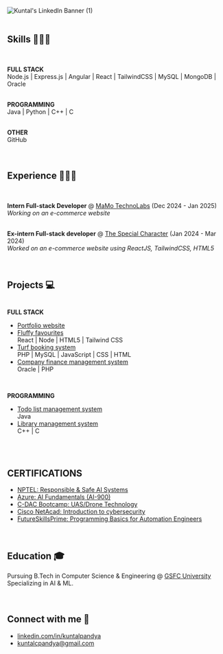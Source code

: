 ![Kuntal's LinkedIn Banner (1)](https://github.com/Kuntal-Pandya/Kuntal-Pandya/assets/155050499/cb78e6e1-d495-479a-ad29-06ff6d6ac6a8)
<br><br>

## Skills 👩🏻‍💻
<br>

**FULL STACK** <br>
Node.js | Express.js | Angular | React | TailwindCSS | MySQL | MongoDB | Oracle
<br><br>

**PROGRAMMING** <br>
Java | Python | C++ | C
<br><br>

**OTHER** <br>
GitHub
<br><br><br>

## Experience 👩🏻‍💼
<br>

**Intern Full-stack Developer** @ [MaMo TechnoLabs](https://mamotechnolabs.com/) (Dec 2024 - Jan 2025) <br>
_Working on an e-commerce website_
<br><br>

**Ex-intern Full-stack developer** @ [The Special Character](https://thespecialcharacter.com) (Jan 2024 - Mar 2024) <br>
_Worked on an e-commerce website using ReactJS, TailwindCSS, HTML5_
<br><br><br>

## Projects 💻

<br> **FULL STACK**
-  [Portfolio website](https://...) 
-  [Fluffy favourites](https://github.com/...) <br> React | Node | HTML5 | Tailwind CSS
-  [Turf booking system](https://github.com/...) <br> PHP | MySQL | JavaScript | CSS | HTML
-  [Company finance management system](https://github.com/...) <br> Oracle | PHP
<br>

**PROGRAMMING**
-  [Todo list management system](https://github.com/...) <br> Java
-  [Library management system](https://github.com/...) <br> C++ | C

<br><br>

## CERTIFICATIONS
 <!-- Upload certificates on google drive & add links here -->
-  [NPTEL: Responsible & Safe AI Systems]()
-  [Azure: AI Fundamentals (AI-900)](https://futureskillsprime.in/artificial-intelligence-and-machine-learning/azure-ai-fundamentals-ai-900)
-  [C-DAC Bootcamp: UAS/Drone Technology]()
-  [Cisco NetAcad: Introduction to cybersecurity](https://futureskillsprime.in/cybersecurity/cisco-netacad-introduction-to-cyber-security)
-  [FutureSkillsPrime: Programming Basics for Automation Engineers](https://futureskillsprime.in/course/programming-basics-for-automation-engineers)
<br><br><br>

<!--
## Competitive coding 🥇
-  [Hacker Rank](https://www.hackerrank.com) - ...
-  [Top Coder](https://www.topcoder.com) - ...
-  [Leet Code](https://www.leetcode.com) - ...
-  [Hacker Eart](https://www.hackerearth.com) - ...
-  [Geeks for geeks](https://www.geeksforgeeks.org) - ...
<br><br><br>
-->

<!--
## Achievements 🏆
-  **XYZ Winner 2024**
-  **...**
-  **...**
<br>
-->

## Education 🎓
Pursuing B.Tech in Computer Science & Engineering @ [GSFC University](https://www.gsfcuniversity.ac.in/) <br>
Specializing in AI & ML.
<br><br><br>

## Connect with me 💬

-  [linkedin.com/in/kuntalpandya](https://www.linkedin.com/in/kuntalpandya)
-  [kuntalcpandya@gmail.com](mailto:kuntalcpandya@gmail.com)
